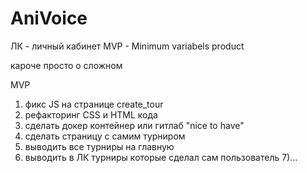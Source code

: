 # AniVoice
ЛК - личный кабинет
MVP - Minimum variabels product

кароче просто о сложном


MVP
1) фикс JS на странице create_tour
2) рефакторинг CSS и HTML кода
3) сделать докер контейнер или гитлаб "nice to have"
4) сделать страницу с самим турниром
5) выводить все турниры на главную
6) выводить в ЛК турниры которые сделал сам пользователь
7)...
